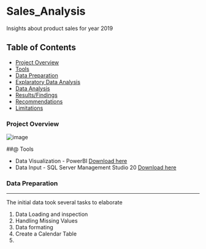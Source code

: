 # Sales_Analysis
Insights about product sales for year 2019


## Table of Contents

- [Project Overview](#project-overview)
- [Tools](#tools)
- [Data Preparation](#data-preparation)
- [Explaratory Data Analysis](#explaratory-data-analysis)
- [Data Analysis](#data-analysis)
- [Results/Findings](#resultsfindings)
- [Recommendations](#recommendations)
- [Limitations](#limitations)

### Project Overview

![image](https://github.com/user-attachments/assets/7d04fda8-5f19-47fa-af3a-937239f19353)

##@ Tools

- Data Visualization - PowerBI [Download here](https://www.microsoft.com/en-us/download/details.aspx?id=58494)
- Data Input - SQL Server Management Studio 20 [Download here](https://learn.microsoft.com/en-us/sql/ssms/download-sql-server-management-studio-ssms?view=sql-server-ver16#download-ssms)

### Data Preparation
---

The initial data took several tasks to elaborate
1) Data Loading and inspection
2) Handling Missing Values
3) Data formating
4) Create a Calendar Table
5) 
